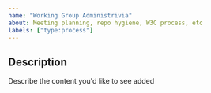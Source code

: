 ```yaml
---
name: "Working Group Administrivia"
about: Meeting planning, repo hygiene, W3C process, etc
labels: ["type:process"]
---
```


## Description

Describe the content you'd like to see added
